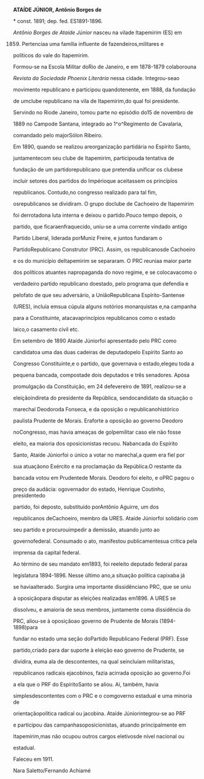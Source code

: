 **ATAÍDE JÚNIOR, Antônio Borges de**



\* const. 1891; dep. fed. ES1891-1896.



*Antônio Borges de Ataíde Júnior* nasceu na vilade Itapemirim (ES) em

1859. Pertenciaa uma família influente de fazendeiros,militares e

políticos do vale do Itapemirim.



Formou-se na Escola Militar doRio de Janeiro, e em 1878-1879 colaborouna

*Revista da Sociedade Phoenix Literária* nessa cidade. Integrou-seao

movimento republicano e participou quandotenente, em 1888, da fundação

de umclube republicano na vila de Itapemirim,do qual foi presidente.

Servindo no Riode Janeiro, tomou parte no episódio do15 de novembro de

1889 no Campode Santana, integrado ao 1^o^Regimento de Cavalaria,

comandado pelo majorSólon Ribeiro.



Em 1890, quando se realizou areorganização partidária no Espírito Santo,

juntamentecom seu clube de Itapemirim, participouda tentativa de

fundação de um partidorepublicano que pretendia unificar os clubese

incluir setores dos partidos do Impérioque aceitassem os princípios

republicanos. Contudo,no congresso realizado para tal fim,

osrepublicanos se dividiram. O grupo doclube de Cachoeiro de Itapemirim

foi derrotadona luta interna e deixou o partido.Pouco tempo depois, o

partido, que ficaraenfraquecido, uniu-se a uma corrente vindado antigo

Partido Liberal, liderada porMuniz Freire, e juntos fundaram o

PartidoRepublicano Construtor (PRC). Assim, os republicanosde Cachoeiro

e os do município deItapemirim se separaram. O PRC reuniaa maior parte

dos políticos atuantes napropaganda do novo regime, e se colocavacomo o

verdadeiro partido republicano doestado, pelo programa que defendia e

pelofato de que seu adversário, a UniãoRepublicana Espírito-Santense

(URES), incluía emsua cúpula alguns notórios monarquistas e,na campanha

para a Constituinte, atacavaprincípios republicanos como o estado

laico,o casamento civil etc.



Em setembro de 1890 Ataíde Júniorfoi apresentado pelo PRC como

candidatoa uma das duas cadeiras de deputadopelo Espírito Santo ao

Congresso Constituinte,e o partido, que governava o estado,elegeu toda a

pequena bancada, compostade dois deputados e três senadores. Apósa

promulgação da Constituição, em 24 defevereiro de 1891, realizou-se a

eleiçãoindireta do presidente da República, sendocandidato da situação o

marechal Deodoroda Fonseca, e da oposição o republicanohistórico

paulista Prudente de Morais. Eraforte a oposição ao governo Deodoro

noCongresso, mas havia ameaças de golpemilitar caso ele não fosse

eleito, ea maioria dos oposicionistas recuou. Nabancada do Espírito

Santo, Ataíde Júniorfoi o único a votar no marechal,a quem era fiel por

sua atuaçãono Exército e na proclamação da República.O restante da

bancada votou em Prudentede Morais. Deodoro foi eleito, e oPRC pagou o

preço da audácia: ogovernador do estado, Henrique Coutinho, presidentedo

partido, foi deposto, substituído porAntônio Aguirre, um dos

republicanos deCachoeiro, membro da URES. Ataíde Júniorfoi solidário com

seu partido e procurouimpedir a demissão, atuando junto ao

governofederal. Consumado o ato, manifestou publicamentesua crítica pela

imprensa da capital federal.



Ao término de seu mandato em1893, foi reeleito deputado federal paraa

legislatura 1894-1896. Nesse último ano,a situação política capixaba já

se haviaalterado. Surgira uma importante dissidênciano PRC, que se uniu

à oposiçãopara disputar as eleições realizadas em1896. A URES se

dissolveu, e amaioria de seus membros, juntamente coma dissidência do

PRC, aliou-se à oposiçãoao governo de Prudente de Morais (1894-1898)para

fundar no estado uma seção doPartido Republicano Federal (PRF). Esse

partido,criado para dar suporte à eleição eao governo de Prudente, se

dividira, euma ala de descontentes, na qual seincluíam militaristas,

republicanos radicais ejacobinos, fazia acirrada oposição ao governo.Foi

a ela que o PRF do EspíritoSanto se aliou. Aí, também, havia

simplesdescontentes com o PRC e o comgoverno estadual e uma minoria de

orientaçãopolítica radical ou jacobina. Ataíde Júniorintegrou-se ao PRF

e participou das campanhasoposicionistas, atuando principalmente em

Itapemirim,mas não ocupou outros cargos eletivosde nível nacional ou

estadual.



Faleceu em 1911.



Nara Saletto/Fernando Achiamé



